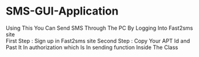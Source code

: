 # SMS-GUI-Application
Using This You Can Send SMS Through The PC By Logging Into Fast2sms site  
First Step : Sign up in Fast2sms site 
Second Step : Copy Your APT Id and Past It In authorization which Is In sending function Inside The Class
